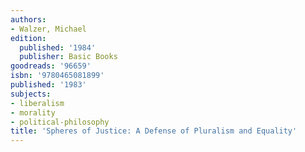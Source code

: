 ```yaml
---
authors:
- Walzer, Michael
edition:
  published: '1984'
  publisher: Basic Books
goodreads: '96659'
isbn: '9780465081899'
published: '1983'
subjects:
- liberalism
- morality
- political-philosophy
title: 'Spheres of Justice: A Defense of Pluralism and Equality'
---
```


